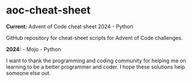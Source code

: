 # aoc-cheat-sheet  
**Current:** Advent of Code cheat sheet 2024 - Python

GitHub repository for cheat-sheet scripts for Advent of Code challenges.

**2024:** - Mojo - Python 

I want to thank the programming and coding community for helping me on learning to be a better programmer and coder. I hope these solutions help someone else out.
